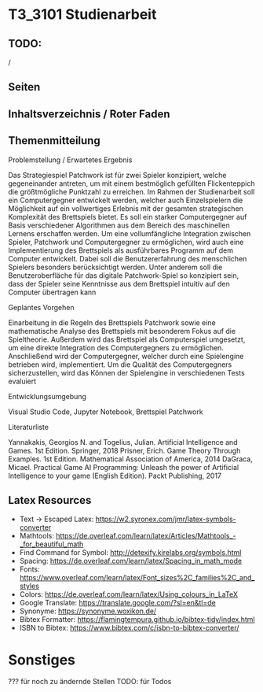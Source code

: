 # T3_3101 Studienarbeit

## TODO:

/

## Seiten

## Inhaltsverzeichnis / Roter Faden

## Themenmitteilung

Problemstellung / Erwartetes Ergebnis

Das Strategiespiel Patchwork ist für zwei Spieler konzipiert, welche
gegeneinander antreten, um mit einem bestmöglich gefüllten Flickenteppich
die größtmögliche Punktzahl zu erreichen.
Im Rahmen der Studienarbeit soll ein Computergegner entwickelt werden,
welcher auch Einzelspielern die Möglichkeit auf ein vollwertiges Erlebnis mit
der gesamten strategischen Komplexität des Brettspiels bietet.
Es soll ein starker Computergegner auf Basis verschiedener Algorithmen aus
dem Bereich des maschinellen Lernens erschaffen werden.
Um eine vollumfängliche Integration zwischen Spieler, Patchwork und
Computergegner zu ermöglichen, wird auch eine Implementierung des
Brettspiels als ausführbares Programm auf dem Computer entwickelt. Dabei
soll die Benutzererfahrung des menschlichen Spielers besonders
berücksichtigt werden. Unter anderem soll die Benutzeroberfläche für das
digitale Patchwork-Spiel so konzipiert sein, dass der Spieler seine Kenntnisse
aus dem Brettspiel intuitiv auf den Computer übertragen kann

Geplantes Vorgehen

Einarbeitung in die Regeln des Brettspiels Patchwork sowie eine
mathematische Analyse des Brettspiels mit besonderem Fokus auf die
Spieltheorie.
Außerdem wird das Brettspiel als Computerspiel umgesetzt, um eine direkte
Integration des Computergegners zu ermöglichen.
Anschließend wird der Computergegner, welcher durch eine Spielengine
betrieben wird, implementiert.
Um die Qualität des Computergegners sicherzustellen, wird das Können der
Spielengine in verschiedenen Tests evaluiert

Entwicklungsumgebung

Visual Studio Code, Jupyter Notebook, Brettspiel Patchwork

Literaturliste

Yannakakis, Georgios N. and Togelius, Julian. Artificial Intelligence and
Games. 1st Edition. Springer, 2018
Prisner, Erich. Game Theory Through Examples. 1st Edition. Mathematical
Association of America, 2014
DaGraca, Micael. Practical Game AI Programming: Unleash the power of
Artificial Intelligence to your game (English Edition). Packt Publishing, 2017

## Latex Resources

-   Text -> Escaped Latex: https://w2.syronex.com/jmr/latex-symbols-converter
-   Mathtools: https://de.overleaf.com/learn/latex/Articles/Mathtools_-_for_beautiful_math
-   Find Command for Symbol: http://detexify.kirelabs.org/symbols.html
-   Spacing: https://de.overleaf.com/learn/latex/Spacing_in_math_mode
-   Fonts: https://www.overleaf.com/learn/latex/Font_sizes%2C_families%2C_and_styles
-   Colors: https://de.overleaf.com/learn/latex/Using_colours_in_LaTeX
-   Google Translate: https://translate.google.com/?sl=en&tl=de
-   Synonyme: https://synonyme.woxikon.de/
-   Bibtex Formatter: https://flamingtempura.github.io/bibtex-tidy/index.html
-   ISBN to Bibtex: https://www.bibtex.com/c/isbn-to-bibtex-converter/

# Sonstiges

??? für noch zu ändernde Stellen
TODO: für Todos

